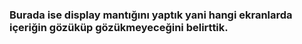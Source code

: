 ### Burada ise display mantığını yaptık yani hangi ekranlarda içeriğin gözüküp gözükmeyeceğini belirttik.

